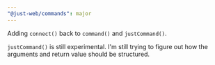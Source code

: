 ```yaml
---
"@just-web/commands": major
---
```


Adding `connect()` back to `command()` and `justCommand()`.

`justCommand()` is still experimental.
I'm still trying to figure out how the arguments and return value should be structured.
